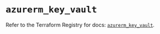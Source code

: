 # `azurerm_key_vault`

Refer to the Terraform Registry for docs: [`azurerm_key_vault`](https://registry.terraform.io/providers/hashicorp/azurerm/3.89.0/docs/resources/key_vault).
